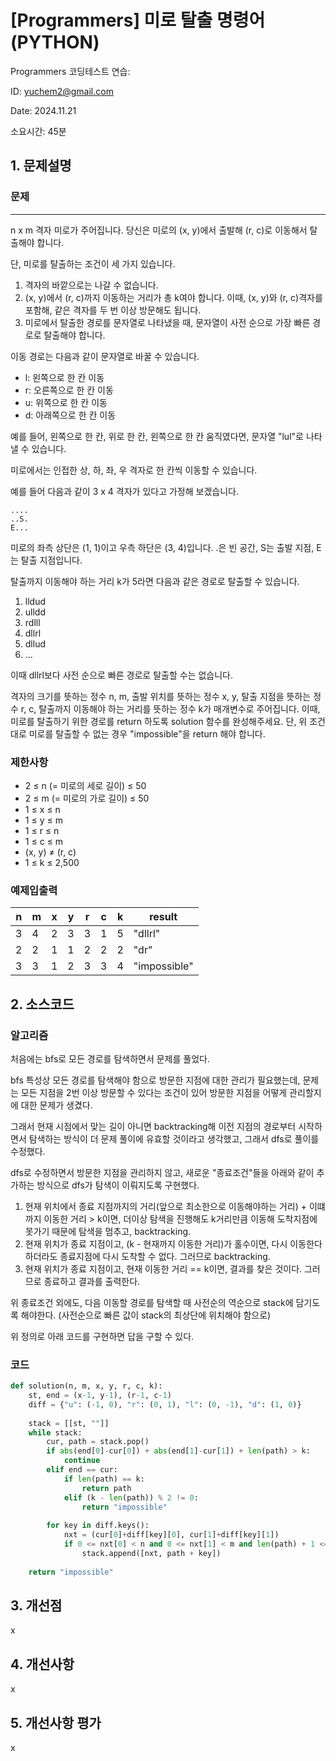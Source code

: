 # [Programmers] 미로 탈출 명령어 (PYTHON)
Programmers 코딩테스트 연습: 

ID: yuchem2@gmail.com

Date: 2024.11.21

소요시간: 45분

## 1. 문제설명

### 문제
---
n x m 격자 미로가 주어집니다. 당신은 미로의 (x, y)에서 출발해 (r, c)로 이동해서 탈출해야 합니다.

단, 미로를 탈출하는 조건이 세 가지 있습니다.

1. 격자의 바깥으로는 나갈 수 없습니다.
2. (x, y)에서 (r, c)까지 이동하는 거리가 총 k여야 합니다. 이때, (x, y)와 (r, c)격자를 포함해, 같은 격자를 두 번 이상 방문해도 됩니다.
3. 미로에서 탈출한 경로를 문자열로 나타냈을 때, 문자열이 사전 순으로 가장 빠른 경로로 탈출해야 합니다.

이동 경로는 다음과 같이 문자열로 바꿀 수 있습니다.

+ l: 왼쪽으로 한 칸 이동
+ r: 오른쪽으로 한 칸 이동
+ u: 위쪽으로 한 칸 이동
+ d: 아래쪽으로 한 칸 이동

예를 들어, 왼쪽으로 한 칸, 위로 한 칸, 왼쪽으로 한 칸 움직였다면, 문자열 "lul"로 나타낼 수 있습니다.

미로에서는 인접한 상, 하, 좌, 우 격자로 한 칸씩 이동할 수 있습니다.

예를 들어 다음과 같이 3 x 4 격자가 있다고 가정해 보겠습니다.

```
....
..S.
E...
```
미로의 좌측 상단은 (1, 1)이고 우측 하단은 (3, 4)입니다. .은 빈 공간, S는 출발 지점, E는 탈출 지점입니다.

탈출까지 이동해야 하는 거리 k가 5라면 다음과 같은 경로로 탈출할 수 있습니다.

1. lldud
2. ulldd
3. rdlll
4. dllrl
5. dllud
6. ...

이때 dllrl보다 사전 순으로 빠른 경로로 탈출할 수는 없습니다.

격자의 크기를 뜻하는 정수 n, m, 출발 위치를 뜻하는 정수 x, y, 탈출 지점을 뜻하는 정수 r, c, 탈출까지 이동해야 하는 거리를 뜻하는 정수 k가 매개변수로 주어집니다. 이때, 미로를 탈출하기 위한 경로를 return 하도록 solution 함수를 완성해주세요. 단, 위 조건대로 미로를 탈출할 수 없는 경우 "impossible"을 return 해야 합니다.

### 제한사항
+ 2 ≤ n (= 미로의 세로 길이) ≤ 50
+ 2 ≤ m (= 미로의 가로 길이) ≤ 50
+ 1 ≤ x ≤ n
+ 1 ≤ y ≤ m
+ 1 ≤ r ≤ n
+ 1 ≤ c ≤ m
+ (x, y) ≠ (r, c)
+ 1 ≤ k ≤ 2,500

### 예제입출력
| n | m | x | y | r | c | k | result       |
|---|---|---|---|---|---|---|--------------|
| 3 | 4 | 2 | 3 | 3 | 1 | 5 | "dllrl"      |
| 2 | 2 | 1 | 1 | 2 | 2 | 2 | "dr"         |
| 3 | 3 | 1 | 2 | 3 | 3 | 4 | "impossible" |

## 2. 소스코드

### 알고리즘

처음에는 bfs로 모든 경로를 탐색하면서 문제를 풀었다. 

bfs 특성상 모든 경로를 탐색해야 함으로 방문한 지점에 대한 관리가 필요했는데, 문제는 모든 지점을 2번 이상 방문할 수 있다는 조건이 있어 방문한 지점을 어떻게 관리할지에 대한 문제가 생겼다.

그래서 현재 시점에서 맞는 길이 아니면 backtracking해 이전 지점의 경로부터 시작하면서 탐색하는 방식이 더 문제 풀이에 유효할 것이라고 생각했고, 그래서 dfs로 풀이를 수정했다. 

dfs로 수정하면서 방문한 지점을 관리하지 않고, 새로운 "종료조건"들을 아래와 같이 추가하는 방식으로 dfs가 탐색이 이뤄지도록 구현했다.

1. 현재 위치에서 종료 지점까지의 거리(앞으로 최소한으로 이동해야하는 거리) + 이떄까지 이동한 거리 > k이면, 더이상 탐색을 진행해도 k거리만큼 이동해 도착지점에 못가기 때문에 탐색을 멈추고, backtracking.
2. 현재 위치가 종료 지점이고, (k - 현재까지 이동한 거리)가 홀수이면, 다시 이동한다하더라도 종료지점에 다시 도착할 수 없다. 그러므로 backtracking.
3. 현재 위치가 종료 지점이고, 현재 이동한 거리 == k이면, 결과를 찾은 것이다. 그러므로 종료하고 결과를 출력한다.

위 종료조건 외에도, 다음 이동할 경로를 탐색할 때 사전순의 역순으로 stack에 담기도록 해야한다. (사전순으로 빠른 값이 stack의 최상단에 위치해야 함으로)

위 정의로 아래 코드를 구현하면 답을 구할 수 있다.

### 코드
```python
def solution(n, m, x, y, r, c, k):    
    st, end = (x-1, y-1), (r-1, c-1)
    diff = {"u": (-1, 0), "r": (0, 1), "l": (0, -1), "d": (1, 0)}
    
    stack = [[st, ""]]
    while stack:
        cur, path = stack.pop()
        if abs(end[0]-cur[0]) + abs(end[1]-cur[1]) + len(path) > k:
            continue
        elif end == cur:
            if len(path) == k:
                return path
            elif (k - len(path)) % 2 != 0:
                return "impossible"
    
        for key in diff.keys():
            nxt = (cur[0]+diff[key][0], cur[1]+diff[key][1])
            if 0 <= nxt[0] < n and 0 <= nxt[1] < m and len(path) + 1 <= k:
                stack.append([nxt, path + key])
    
    return "impossible"
```
## 3. 개선점
x
## 4. 개선사항
x
## 5. 개선사항 평가
x
